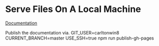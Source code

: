 # Serve Files On A Local Machine

[Documentation](https://carltonwin8.github.io/cj-serve-files/)

Publish the documentation via.
GIT_USER=carltonwin8 CURRENT_BRANCH=master USE_SSH=true npm run publish-gh-pages
